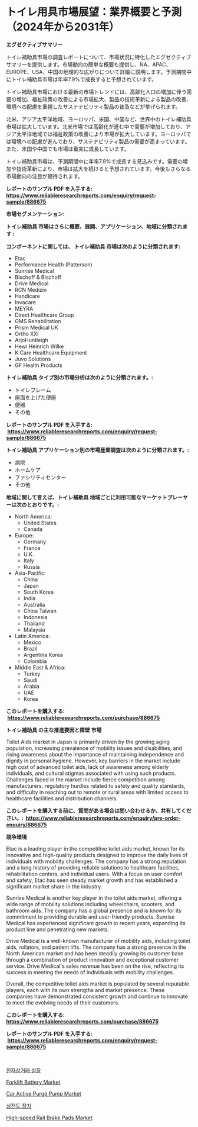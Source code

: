<p><h1>トイレ用具市場展望：業界概要と予測（2024年から2031年）</h1></p><p><strong>エグゼクティブサマリー</strong></p>
<p><p>トイレ補助具市場の調査レポートについて、市場状況に特化したエグゼクティブサマリーを提供します。市場動向の簡単な概要も提供し、NA、APAC、EUROPE、USA、中国の地理的な広がりについて詳細に説明します。予測期間中にトイレ補助具市場は年率7.9%で成長すると予想されています。</p><p>トイレ補助具市場における最新の市場トレンドには、高齢化人口の増加に伴う需要の増加、福祉政策の改善による市場拡大、製品の技術革新による製品の改善、環境への配慮を重視したサステナビリティ製品の普及などが挙げられます。</p><p>北米、アジア太平洋地域、ヨーロッパ、米国、中国など、世界中のトイレ補助具市場は拡大しています。北米市場では高齢化が進む中で需要が増加しており、アジア太平洋地域では福祉政策の改善により市場が拡大しています。ヨーロッパでは環境への配慮が進んでおり、サステナビリティ製品の需要が高まっています。また、米国や中国でも市場は着実に成長しています。</p><p>トイレ補助具市場は、予測期間中に年率7.9%で成長する見込みです。需要の増加や技術革新により、市場は拡大を続けると予想されています。今後もさらなる市場動向の注目が期待されます。</p></p>
<p><strong>レポートのサンプル PDF を入手する: <a href="https://www.reliableresearchreports.com/enquiry/request-sample/886675">https://www.reliableresearchreports.com/enquiry/request-sample/886675</a></strong></p>
<p><strong>市場セグメンテーション:</strong></p>
<p><strong> トイレ補助具 市場はさらに概要、展開、アプリケーション、地域に分類されます :</strong></p>
<p><strong>コンポーネントに関しては、 トイレ補助具 市場は次のように分類されます: &nbsp;</strong></p>
<p><ul><li>Etac</li><li>Performance Health (Patterson)</li><li>Sunrise Medical</li><li>Bischoff & Bischoff</li><li>Drive Medical</li><li>RCN Medizin</li><li>Handicare</li><li>Invacare</li><li>MEYRA</li><li>Direct Healthcare Group</li><li>GMS Rehabilitation</li><li>Prism Medical UK</li><li>Ortho XXI</li><li>ArjoHuntleigh</li><li>Hewi Heinrich Wilke</li><li>K Care Healthcare Equipment</li><li>Juvo Solutions</li><li>GF Health Products</li></ul></p>
<p><strong> トイレ補助具 タイプ別の市場分析は次のように分類されます。:</strong></p>
<p><ul><li>トイレフレーム</li><li>座面を上げた便座</li><li>便器</li><li>その他</li></ul></p>
<p><strong>レポートのサンプル PDF を入手する: &nbsp;<a href="https://www.reliableresearchreports.com/enquiry/request-sample/886675">https://www.reliableresearchreports.com/enquiry/request-sample/886675</a></strong></p>
<p><strong> トイレ補助具 アプリケーション別の市場産業調査は次のように分類されます。:</strong></p>
<p><ul><li>病院</li><li>ホームケア</li><li>ファシリティセンター</li><li>その他</li></ul></p>
<p><strong>地域に関して言えば、トイレ補助具 地域ごとに利用可能なマーケットプレーヤーは次のとおりです。:</strong></p>
<p><ul>
    <li>
        North America:
        <ul>
            <li>United States</li>
            <li>Canada</li>
        </ul>
    </li>
    <li>
        Europe:
        <ul>
            <li>Germany</li>
            <li>France</li>
            <li>U.K.</li>
            <li>Italy</li>
            <li>Russia</li>
        </ul>
    </li>
    <li>
        Asia-Pacific:
        <ul>
            <li>China</li>
            <li>Japan</li>
            <li>South Korea</li>
            <li>India</li>
            <li>Australia</li>
            <li>China Taiwan</li>
            <li>Indonesia</li>
            <li>Thailand</li>
            <li>Malaysia</li>
        </ul>
    </li>
    <li>
        Latin America:
        <ul>
            <li>Mexico</li>
            <li>Brazil</li>
            <li>Argentina Korea</li>
            <li>Colombia</li>
        </ul>
    </li>
    <li>
        Middle East & Africa:
        <ul>
            <li>Turkey</li>
            <li>Saudi</li>
            <li>Arabia</li>
            <li>UAE</li>
            <li>Korea</li>
        </ul>
    </li>
    </ul></p>
<p><strong>このレポートを購入する: &nbsp;<a href="https://www.reliableresearchreports.com/purchase/886675">https://www.reliableresearchreports.com/purchase/886675</a></strong></p>
<p><strong>トイレ補助具 の主な推進要因と障壁 市場</strong></p>
<p><p>Toilet Aids market in Japan is primarily driven by the growing aging population, increasing prevalence of mobility issues and disabilities, and rising awareness about the importance of maintaining independence and dignity in personal hygiene. However, key barriers in the market include high cost of advanced toilet aids, lack of awareness among elderly individuals, and cultural stigmas associated with using such products. Challenges faced in the market include fierce competition among manufacturers, regulatory hurdles related to safety and quality standards, and difficulty in reaching out to remote or rural areas with limited access to healthcare facilities and distribution channels.</p></p>
<p><strong>このレポートを購入する前に、質問がある場合は問い合わせるか、共有してください。:&nbsp; <a href="https://www.reliableresearchreports.com/enquiry/pre-order-enquiry/886675">https://www.reliableresearchreports.com/enquiry/pre-order-enquiry/886675</a></strong></p>
<p><strong>競争環境</strong></p>
<p><p>Etac is a leading player in the competitive toilet aids market, known for its innovative and high-quality products designed to improve the daily lives of individuals with mobility challenges. The company has a strong reputation and a long history of providing reliable solutions to healthcare facilities, rehabilitation centers, and individual users. With a focus on user comfort and safety, Etac has seen steady market growth and has established a significant market share in the industry.</p><p>Sunrise Medical is another key player in the toilet aids market, offering a wide range of mobility solutions including wheelchairs, scooters, and bathroom aids. The company has a global presence and is known for its commitment to providing durable and user-friendly products. Sunrise Medical has experienced significant growth in recent years, expanding its product line and penetrating new markets.</p><p>Drive Medical is a well-known manufacturer of mobility aids, including toilet aids, rollators, and patient lifts. The company has a strong presence in the North American market and has been steadily growing its customer base through a combination of product innovation and exceptional customer service. Drive Medical's sales revenue has been on the rise, reflecting its success in meeting the needs of individuals with mobility challenges.</p><p>Overall, the competitive toilet aids market is populated by several reputable players, each with its own strengths and market presence. These companies have demonstrated consistent growth and continue to innovate to meet the evolving needs of their customers.</p></p>
<p><strong>このレポートを購入する: &nbsp; <a href="https://www.reliableresearchreports.com/purchase/886675">https://www.reliableresearchreports.com/purchase/886675</a></strong></p>
<p><strong>レポートのサンプル PDF を入手する: &nbsp;<a href="https://www.reliableresearchreports.com/enquiry/request-sample/886675">https://www.reliableresearchreports.com/enquiry/request-sample/886675</a></strong><strong></strong></p>
<p>&nbsp;</p>
<p><p><a href="https://github.com/Skyleitney456456/Market-Research-Report-List-1/blob/main/149105814875.md">전자상거래 성장</a></p><p><a href="https://github.com/Krish2023na/Market-Research-Report-List-3/blob/main/forklift-battery-market.md">Forklift Battery Market</a></p><p><a href="https://issuu.com/reportprime-2/docs/car-active-purge-pump-market-size-2030.pptx">Car Active Purge Pump Market</a></p><p><a href="https://github.com/vs10l4sfg5c/Market-Research-Report-List-1/blob/main/500203414874.md">심전도 장치</a></p><p><a href="https://issuu.com/reportprime-2/docs/high-speed-rail-brake-pads-market-size-2030.pptx">High-speed Rail Brake Pads Market</a></p></p>